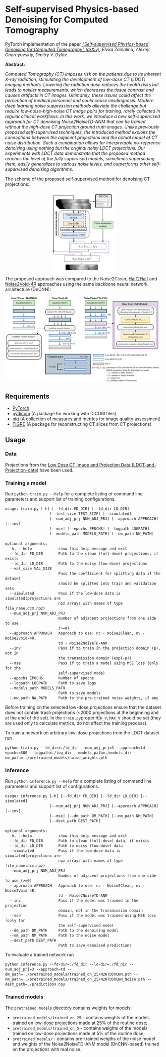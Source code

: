 # Self-supervised Physics-based Denoising for Computed Tomography

PyTorch implementation of the paper *["Self-supervised Physics-based Denoising for Computed Tomography" (arXiv)](https://arxiv.org/abs/2211.00745), 
Elvira Zainulina, Alexey Chernyavskiy, Dmitry V. Dylov*.

**Abstract:**

*Computed Tomography (CT) imposes risk on the patients due to its inherent X-ray radiation, 
stimulating the development of low-dose CT (LDCT) imaging methods. 
Lowering the radiation dose reduces the health risks but leads to 
noisier measurements, which decreases the tissue contrast and causes
artifacts in CT images. Ultimately, these issues could affect the 
perception of medical personnel and could cause misdiagnosis. 
Modern deep learning noise suppression methods alleviate the challenge 
but require low-noise-high-noise CT image pairs for training, 
rarely collected in regular clinical workflows. In this work, 
we introduce a new self-supervised approach for CT denoising 
Noise2NoiseTD-ANM that can be trained without the high-dose 
CT projection ground truth images. Unlike previously proposed 
self-supervised techniques, the introduced method exploits 
the connections between the adjacent projections and the actual 
model of CT noise distribution. Such a combination allows for 
interpretable no-reference denoising using nothing but the 
original noisy LDCT projections. Our experiments with LDCT 
data demonstrate that the proposed method reaches the level 
of the fully supervised models, sometimes superseding them, 
easily generalizes to various noise levels, and outperforms 
other self-supervised denoising algorithms.*

The scheme of the proposed self-supervised method for denoising CT projections:
<p align="center">
<img src="img/n2ntd_scheme.png" alt | width=200>

The proposed approach was compared to the Noise2Clean, [Half2Half](https://pubmed.ncbi.nlm.nih.gov/32707565/) 
and [Noise2Void-4R](https://papers.nips.cc/paper/2019/file/2119b8d43eafcf353e07d7cb5554170b-Paper.pdf) approaches 
using the same backbone neural network architecture (DnCNN):
<p align="center">
<img src="img/DnCNN_arch.png" alt | width=500>

## Requirements
- [PyTorch](https://pytorch.org/)
- [pydicom](https://github.com/pydicom/pydicom) (A package for working with DICOM files)
- [piq](https://github.com/photosynthesis-team/piq) (A collection of measures and metrics for image quality assessment)
- [TIGRE](https://github.com/CERN/TIGRE) (A package for reconstructing CT slices from CT projections)

## Usage
### Data
Projections from the [Low Dose CT Image and Projection Data (LDCT-and-Projection-data)](https://wiki.cancerimagingarchive.net/pages/viewpage.action?pageId=52758026#52758026171ba531fc374829b21d3647e95f532c)
have been used.

### Training a model

Run `python train.py --help` for a complete listing of command line parameters and support list of training configurations.

```
usage: train.py [-h] [--fd_dir FD_DIR] [--ld_dir LD_DIR]
                    [--test_size TEST_SIZE] [--simulated]
                    [--num_adj_prj NUM_ADJ_PRJ] [--approach APPROACH] [--inv]
                    [--mse] [--epochs EPOCHS] [--logpath LOGPATH]
                    [--models_path MODELS_PATH] [--nw_path NW_PATH]

optional arguments:
  -h, --help            show this help message and exit
  --fd_dir FD_DIR       Path to the clean (full-dose) projections, if exists
  --ld_dir LD_DIR       Path to the noisy (low-dose) projections
  --val_size VAL_SIZE
                        Pass the coefficient for splitting data if the dataset
                        should be splitted into train and validation sets
  --simulated           Pass if the low-dose data is simulated(projections are
                        npz arrays with names of type file_name.dcm.npz)
  --num_adj_prj NUM_ADJ_PRJ
                        Number of adjacent projections from one side to use
                        (>=0)
  --approach APPROACH   Approach to use: nc - Noise2Clean, nv - Noise2Void-4R, 
                        td - Noise2NoiseTD-ANM
  --inv                 Pass if to train in the projection domain (p), not in
                        the transmission domain (exp(-p))
  --mse                 Pass if to train a model using MSE loss (only for the
                        self-supervised mode)
  --epochs EPOCHS       Number of epochs
  --logpath LOGPATH     Path to save logs
  --models_path MODELS_PATH
                        Path to save models
  --nw_path NW_PATH     Path to the pre-trained noise weights, if any
```
Before training on the selected low-dose projections ensure that the dataset does not contain trash projections (~2000 projections at the beginning and at the end of the set). 
In the `train.py`proper `MIN_V`, `MAX_V` should be set (they are used only to calculate metrics, do not affect the training process).

To train a network on arbitrary low-dose projections from the LDCT dataset run
```
python train.py --ld_dir=./ld_dir --num_adj_prj=3 --approach=td --epochs=500 --logpath=./log_dir --models_path=./models_dir --nw_path=../pretrained_models/noise_weights.pth
```

### Inference

Run `python inference.py --help` for a complete listing of command line parameters and support list of configurations.
```
usage: inference.py [-h] [--fd_dir FD_DIR] [--ld_dir LD_DIR] [--simulated]
                    [--num_adj_prj NUM_ADJ_PRJ] [--approach APPROACH] [--inv]
                    [--mse] [--dm_path DM_PATH] [--nm_path NM_PATH]
                    [--dest_path DEST_PATH]

optional arguments:
  -h, --help            show this help message and exit
  --fd_dir FD_DIR       Path to clean (full-dose) data, if exists
  --ld_dir LD_DIR       Path to noisy (low-dose) data
  --simulated           Pass if the low-dose data is simulated(projections are
                        npz arrays with names of type file_name.dcm.npz)
  --num_adj_prj NUM_ADJ_PRJ
                        Number of adjacent projections from one side to use (>=0)
  --approach APPROACH   Approach to use: nc - Noise2Clean, nv - Noise2Void-4R, 
                        td - Noise2NoiseTD-ANM
  --inv                 Pass if the model was trained in the projection
                        domain, not in the transmission domain
  --mse                 Pass if the model was trained using MSE loss (only for
                        the self-supervised mode)
  --dm_path DM_PATH     Path to the denoising model
  --nm_path NM_PATH     Path to the noise model
  --dest_path DEST_PATH
                        Path to save denoised predictions
```

To evaluate a trained network run

```
python inference.py --fd-dir=./fd_dir --ld-dir=./fd_dir --num_adj_prj=3 --approach=td --dm_path=../pretrained_models/trained_on_25/N2NTDDnCNN.pth --nm_path=../pretrained_models/trained_on_25/N2NTDDnCNN_Noise.pth --dest_path=./predictions.npy
```

### Trained models

The `pretrained models` directory contains weights for models:

* `pretrained_models/trained_on_25` - contains weights of the models trained on low-dose projections made at 25% of the routine dose;
* `pretrained_models/trained_on_5` - contains weights of the models trained on low-dose projections made at 5% of the routine dose;
* `pretrained_models/` - contains pre-trained weigths of the noise model and weights of the Noise2NoiseTD-ANM model (DnCNN-based) trained on the projections with real noise;
